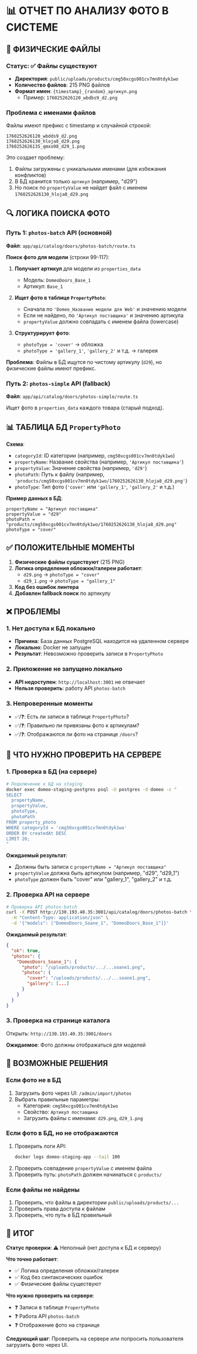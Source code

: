 # 📊 ОТЧЕТ ПО АНАЛИЗУ ФОТО В СИСТЕМЕ

## 📁 ФИЗИЧЕСКИЕ ФАЙЛЫ

### Статус: ✅ Файлы существуют
- **Директория**: `public/uploads/products/cmg50xcgs001cv7mn0tdyk1wo`
- **Количество файлов**: 215 PNG файлов
- **Формат имен**: `{timestamp}_{random}_артикул.png`
  - Пример: `1760252626120_wbdbs9_d2.png`

### Проблема с именами файлов
Файлы имеют префикс с timestamp и случайной строкой:
```
1760252626120_wbdds9_d2.png
1760252626130_hloja8_d29.png
1760252626135_qmxo98_d29_1.png
```

Это создает проблему:
1. Файлы загружены с уникальными именами (для избежания конфликтов)
2. В БД хранится только `артикул` (например, "d29")
3. Но поиск по `propertyValue` не найдет файл с именем `1760252626130_hloja8_d29.png`

## 🔍 ЛОГИКА ПОИСКА ФОТО

### Путь 1: `photos-batch` API (основной)

**Файл**: `app/api/catalog/doors/photos-batch/route.ts`

**Поиск фото для модели** (строки 99-117):

1. **Получает артикул** для модели из `properties_data`
   - Модель: `DomeoDoors_Base_1`
   - Артикул: `Base_1`

2. **Ищет фото в таблице `PropertyPhoto`**:
   - Сначала по `'Domeo_Название модели для Web'` и значению модели
   - Если не найдено, по `'Артикул поставщика'` и значению артикула
   - `propertyValue` должно совпадать с именем файла (lowercase)

3. **Структурирует фото**:
   - `photoType = 'cover'` → обложка
   - `photoType = 'gallery_1'`, `'gallery_2'` и т.д. → галерея

**Проблема**: Файлы в БД ищутся по чистому артикулу (`d29`), но физические файлы имеют префикс.

### Путь 2: `photos-simple` API (fallback)

**Файл**: `app/api/catalog/doors/photos-simple/route.ts`

Ищет фото в `properties_data` каждого товара (старый подход).

## 📊 ТАБЛИЦА БД `PropertyPhoto`

**Схема**:
- `categoryId`: ID категории (например, `cmg50xcgs001cv7mn0tdyk1wo`)
- `propertyName`: Название свойства (например, `'Артикул поставщика'`)
- `propertyValue`: Значение свойства (например, `'d29'`)
- `photoPath`: Путь к файлу (например, `'products/cmg50xcgs001cv7mn0tdyk1wo/1760252626130_hloja8_d29.png'`)
- `photoType`: Тип фото (`'cover'` или `'gallery_1'`, `'gallery_2'` и т.д.)

**Пример данных в БД**:
```
propertyName = "Артикул поставщика"
propertyValue = "d29"
photoPath = "products/cmg50xcgs001cv7mn0tdyk1wo/1760252626130_hloja8_d29.png"
photoType = "cover"
```

## ✅ ПОЛОЖИТЕЛЬНЫЕ МОМЕНТЫ

1. **Физические файлы существуют** (215 PNG)
2. **Логика определения обложки/галереи работает**:
   - `d29.png` → `photoType = "cover"`
   - `d29_1.png` → `photoType = "gallery_1"`
3. **Код без ошибок линтера**
4. **Добавлен fallback поиск** по артикулу

## ❌ ПРОБЛЕМЫ

### 1. Нет доступа к БД локально
- **Причина**: База данных PostgreSQL находится на удаленном сервере
- **Локально**: Docker не запущен
- **Результат**: Невозможно проверить записи в `PropertyPhoto`

### 2. Приложение не запущено локально
- **API недоступен**: `http://localhost:3001` не отвечает
- **Нельзя проверить**: работу API `photos-batch`

### 3. Непроверенные моменты
- ✅/❓: Есть ли записи в таблице `PropertyPhoto`?
- ✅/❓: Правильно ли привязаны фото к артикулам?
- ✅/❓: Отображаются ли фото на странице `/doors`?

## 🎯 ЧТО НУЖНО ПРОВЕРИТЬ НА СЕРВЕРЕ

### 1. Проверка в БД (на сервере)

```bash
# Подключение к БД на staging
docker exec domeo-staging-postgres psql -U postgres -d domeo -c "
SELECT 
  propertyName, 
  propertyValue, 
  photoType, 
  photoPath 
FROM property_photo 
WHERE categoryId = 'cmg50xcgs001cv7mn0tdyk1wo'
ORDER BY createdAt DESC 
LIMIT 20;
"
```

**Ожидаемый результат**:
- Должны быть записи с `propertyName = "Артикул поставщика"`
- `propertyValue` должна быть артикулом (например, "d29", "d29_1")
- `photoType` должен быть "cover" или "gallery_1", "gallery_2" и т.д.

### 2. Проверка API на сервере

```bash
# Проверка API photos-batch
curl -X POST http://130.193.40.35:3001/api/catalog/doors/photos-batch \
  -H "Content-Type: application/json" \
  -d '{"models": ["DomeoDoors_Soane_1", "DomeoDoors_Base_1"]}'
```

**Ожидаемый результат**:
```json
{
  "ok": true,
  "photos": {
    "DomeoDoors_Soane_1": {
      "photo": "/uploads/products/.../...soane1.png",
      "photos": {
        "cover": "/uploads/products/.../...soane1.png",
        "gallery": [...]
      }
    }
  }
}
```

### 3. Проверка на странице каталога

Открыть: `http://130.193.40.35:3001/doors`

**Ожидаемое**: Фото должны отображаться для моделей

## 🔧 ВОЗМОЖНЫЕ РЕШЕНИЯ

### Если фото не в БД
1. Загрузить фото через UI: `/admin/import/photos`
2. Выбрать правильные параметры:
   - Категория: `cmg50xcgs001cv7mn0tdyk1wo`
   - Свойство: `Артикул поставщика`
   - Загрузить файлы с именами: `d29.png`, `d29_1.png`

### Если фото в БД, но не отображаются
1. Проверить логи API:
   ```bash
   docker logs domeo-staging-app --tail 100
   ```
2. Проверить совпадение `propertyValue` с именем файла
3. Проверить путь: `photoPath` должен начинаться с `products/`

### Если файлы не найдены
1. Проверить, что файлы в директории `public/uploads/products/...`
2. Проверить права доступа к файлам
3. Проверить, что путь в БД правильный

## 📝 ИТОГ

**Статус проверки**: ⚠️ Неполный (нет доступа к БД и серверу)

**Что точно работает**:
- ✅ Логика определения обложки/галереи
- ✅ Код без синтаксических ошибок
- ✅ Физические файлы существуют

**Что нужно проверить на сервере**:
- ❓ Записи в таблице `PropertyPhoto`
- ❓ Работа API `photos-batch`
- ❓ Отображение фото на странице

**Следующий шаг**: Проверить на сервере или попросить пользователя загрузить фото через UI.

